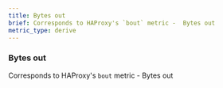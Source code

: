 ```yaml
---
title: Bytes out
brief: Corresponds to HAProxy's `bout` metric -  Bytes out
metric_type: derive
---
```

### Bytes out

Corresponds to HAProxy's `bout` metric -  Bytes out